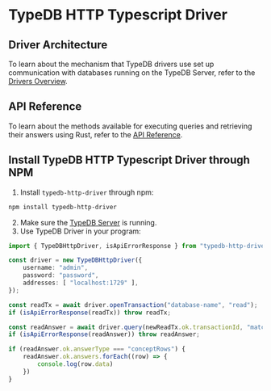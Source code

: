 # TypeDB HTTP Typescript Driver

## Driver Architecture

To learn about the mechanism that TypeDB drivers use set up communication with databases running on the TypeDB Server,
refer to the [Drivers Overview](https://typedb.com/docs/drivers/overview).

## API Reference

To learn about the methods available for executing queries and retrieving their answers using Rust, refer to
the [API Reference](https://typedb.com/docs/drivers/http/api-reference).

## Install TypeDB HTTP Typescript Driver through NPM

1. Install `typedb-http-driver` through npm:

```bash
npm install typedb-http-driver
```

2. Make sure the [TypeDB Server](https://docs.typedb.com/docs/running-typedb/install-and-run#start-the-typedb-server) is
   running.
3. Use TypeDB Driver in your program:

```ts
import { TypeDBHttpDriver, isApiErrorResponse } from "typedb-http-driver";

const driver = new TypeDBHttpDriver({
    username: "admin",
    password: "password",
    addresses: [ "localhost:1729" ],
});

const readTx = await driver.openTransaction("database-name", "read");
if (isApiErrorResponse(readTx)) throw readTx;

const readAnswer = await driver.query(newReadTx.ok.transactionId, "match entity $x;");
if (isApiErrorResponse(readAnswer)) throw readAnswer;

if (readAnswer.ok.answerType === "conceptRows") {
    readAnswer.ok.answers.forEach((row) => {
        console.log(row.data)
    })
}
```
